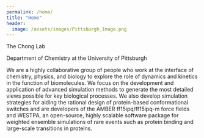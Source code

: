 ```yaml
---
permalink: /home/
title: "Home"
header:
  image: /assets/images/Pittsburgh_Image.png
---
```


The Chong Lab

Department of Chemistry at the University of Pittsburgh

We are a highly collaborative group of people who work at the interface of chemistry, physics, and biology to explore the role of dynamics and kinetics in the function of biomolecules. We focus on the development and application of advanced simulation methods to generate the most detailed views possible for key biological processes. We also develop simulation strategies for aiding the rational design of protein-based conformational switches and are developers of the AMBER ff15ipq/ff15ipq-m force fields and WESTPA, an open-source, highly scalable software package for weighted ensemble simulations of rare events such as protein binding and large-scale transitions in proteins.
